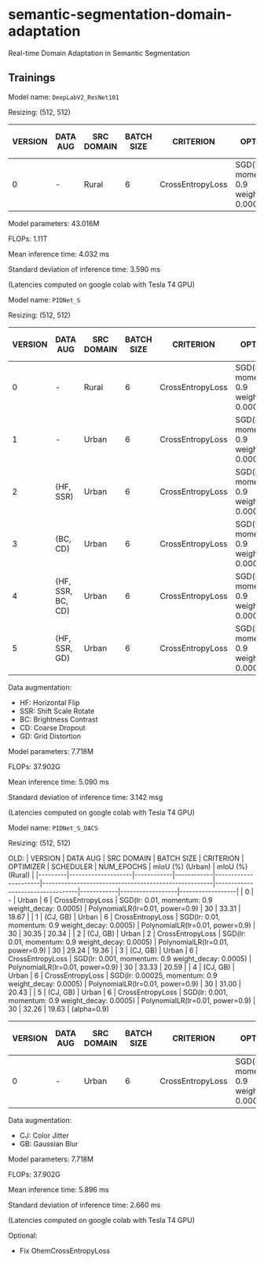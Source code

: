 # semantic-segmentation-domain-adaptation
Real-time Domain Adaptation in Semantic Segmentation

## Trainings

Model name: `DeepLabV2_ResNet101`

Resizing: (512, 512)

| VERSION | DATA AUG           | SRC DOMAIN | BATCH SIZE | CRITERION            | OPTIMIZER                                            | SCHEDULER                        | NUM_EPOCHS | mIoU (%) (Urban) | mIoU (%) (Rural) |
|---------|--------------------|------------|------------|----------------------|------------------------------------------------------|----------------------------------|------------|------------------|------------------|
| 0       | -                  | Rural      | 6          | CrossEntropyLoss     | SGD(lr: 0.01, momentum: 0.9 weight_decay: 0.0005)    | PolynomialLR(lr=0.01, power=0.9) | 20         | 17.85            | 22.42            |


Model parameters: 43.016M

FLOPs: 1.11T

Mean inference time: 4.032 ms

Standard deviation of inference time: 3.590 ms

(Latencies computed on google colab with Tesla T4 GPU)






Model name: `PIDNet_S`

Resizing: (512, 512)

| VERSION | DATA AUG           | SRC DOMAIN | BATCH SIZE | CRITERION            | OPTIMIZER                                            | SCHEDULER                        | NUM_EPOCHS | mIoU (%) (Urban) | mIoU (%) (Rural) |
|---------|--------------------|------------|------------|----------------------|------------------------------------------------------|----------------------------------|------------|------------------|------------------|
| 0       | -                  | Rural      | 6          | CrossEntropyLoss     | SGD(lr: 0.01, momentum: 0.9 weight_decay: 0.0005)    | PolynomialLR(lr=0.01, power=0.9) | 20         | 36.84            | 25.25            |
| 1       | -                  | Urban      | 6          | CrossEntropyLoss     | SGD(lr: 0.01, momentum: 0.9 weight_decay: 0.0005)    | PolynomialLR(lr=0.01, power=0.9) | 20         | 37.89            | 24.13            |
| 2       | (HF, SSR)          | Urban      | 6          | CrossEntropyLoss     | SGD(lr: 0.01, momentum: 0.9 weight_decay: 0.0005)    | PolynomialLR(lr=0.01, power=0.9) | 30         | 36.96            | 27.21            |
| 3       | (BC, CD)           | Urban      | 6          | CrossEntropyLoss     | SGD(lr: 0.01, momentum: 0.9 weight_decay: 0.0005)    | PolynomialLR(lr=0.01, power=0.9) | 30         | 35.36            | 23.13            |
| 4       | (HF, SSR, BC, CD)  | Urban      | 6          | CrossEntropyLoss     | SGD(lr: 0.01, momentum: 0.9 weight_decay: 0.0005)    | PolynomialLR(lr=0.01, power=0.9) | 30         | 33.14            | 19.21            |
| 5       | (HF, SSR, GD)      | Urban      | 6          | CrossEntropyLoss     | SGD(lr: 0.01, momentum: 0.9 weight_decay: 0.0005)    | PolynomialLR(lr=0.01, power=0.9) | 30         | 38.52            | 27.45            |

Data augmentation:
- HF: Horizontal Flip
- SSR: Shift Scale Rotate
- BC: Brightness Contrast
- CD: Coarse Dropout
- GD: Grid Distortion

Model parameters: 7.718M

FLOPs: 37.902G

Mean inference time: 5.090 ms

Standard deviation of inference time: 3.142 msg

(Latencies computed on google colab with Tesla T4 GPU)








Model name: `PIDNet_S_DACS`

Resizing: (512, 512)

OLD:
| VERSION | DATA AUG           | SRC DOMAIN | BATCH SIZE | CRITERION            | OPTIMIZER                                            | SCHEDULER                        | NUM_EPOCHS | mIoU (%) (Urban) | mIoU (%) (Rural) |
|---------|--------------------|------------|------------|----------------------|------------------------------------------------------|----------------------------------|------------|------------------|------------------|
| 0       | -                  | Urban      | 6          | CrossEntropyLoss     | SGD(lr: 0.01, momentum: 0.9 weight_decay: 0.0005)    | PolynomialLR(lr=0.01, power=0.9) | 30         | 33.31            | 18.67            |
| 1       | (CJ, GB)           | Urban      | 6          | CrossEntropyLoss     | SGD(lr: 0.01, momentum: 0.9 weight_decay: 0.0005)    | PolynomialLR(lr=0.01, power=0.9) | 30         | 30.35            | 20.34            | 
| 2       | (CJ, GB)           | Urban      | 2          | CrossEntropyLoss     | SGD(lr: 0.01, momentum: 0.9 weight_decay: 0.0005)    | PolynomialLR(lr=0.01, power=0.9) | 30         | 29.24            | 19.36            | 
| 3       | (CJ, GB)           | Urban      | 6          | CrossEntropyLoss     | SGD(lr: 0.001, momentum: 0.9 weight_decay: 0.0005)   | PolynomialLR(lr=0.01, power=0.9) | 30         | 33.33            | 20.59            | 
| 4       | (CJ, GB)           | Urban      | 6          | CrossEntropyLoss     | SGD(lr: 0.00025, momentum: 0.9 weight_decay: 0.0005) | PolynomialLR(lr=0.01, power=0.9) | 30         | 31.00            | 20.43            | 
| 5       | (CJ, GB)           | Urban      | 6          | CrossEntropyLoss     | SGD(lr: 0.001, momentum: 0.9 weight_decay: 0.0005)   | PolynomialLR(lr=0.01, power=0.9) | 30         | 32.26            | 19.63            | (alpha=0.9)



| VERSION | DATA AUG           | SRC DOMAIN | BATCH SIZE | CRITERION            | OPTIMIZER                                            | SCHEDULER                        | NUM_EPOCHS | mIoU (%) (Urban) | mIoU (%) (Rural) |
|---------|--------------------|------------|------------|----------------------|------------------------------------------------------|----------------------------------|------------|------------------|------------------|
| 0       | -                  | Urban      | 6          | CrossEntropyLoss     | SGD(lr: 0.01, momentum: 0.9 weight_decay: 0.0005)    | PolynomialLR(lr=0.01, power=0.9) | 30         |             |             |


Data augmentation:
- CJ: Color Jitter
- GB: Gaussian Blur

Model parameters: 7.718M

FLOPs: 37.902G

Mean inference time: 5.896 ms

Standard deviation of inference time: 2.660 ms

(Latencies computed on google colab with Tesla T4 GPU)



Optional:
- Fix OhemCrossEntropyLoss
